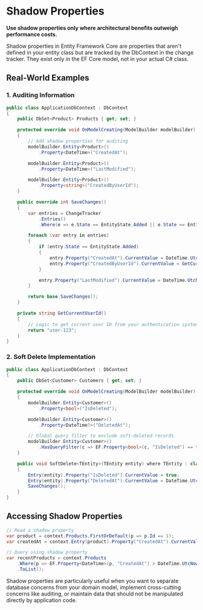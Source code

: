 # Shadow Properties

**Use shadow properties only where architectural benefits outweigh performance costs.**

Shadow properties in Entity Framework Core are properties that aren't defined in your entity class but are tracked by the DbContext in the change tracker. They exist only in the EF Core model, not in your actual C# class.

## Real-World Examples

### 1. Auditing Information

```csharp
public class ApplicationDbContext : DbContext
{
    public DbSet<Product> Products { get; set; }

    protected override void OnModelCreating(ModelBuilder modelBuilder)
    {
        // Add shadow properties for auditing
        modelBuilder.Entity<Product>()
            .Property<DateTime>("CreatedAt");

        modelBuilder.Entity<Product>()
            .Property<DateTime>("LastModified");

        modelBuilder.Entity<Product>()
            .Property<string>("CreatedByUserId");
    }

    public override int SaveChanges()
    {
        var entries = ChangeTracker
            .Entries()
            .Where(e => e.State == EntityState.Added || e.State == EntityState.Modified);

        foreach (var entry in entries)
        {
            if (entry.State == EntityState.Added)
            {
                entry.Property("CreatedAt").CurrentValue = DateTime.UtcNow;
                entry.Property("CreatedByUserId").CurrentValue = GetCurrentUserId();
            }

            entry.Property("LastModified").CurrentValue = DateTime.UtcNow;
        }

        return base.SaveChanges();
    }

    private string GetCurrentUserId()
    {
        // Logic to get current user ID from your authentication system
        return "user-123";
    }
}
```

### 2. Soft Delete Implementation

```csharp
public class ApplicationDbContext : DbContext
{
    public DbSet<Customer> Customers { get; set; }

    protected override void OnModelCreating(ModelBuilder modelBuilder)
    {
        modelBuilder.Entity<Customer>()
            .Property<bool>("IsDeleted");

        modelBuilder.Entity<Customer>()
            .Property<DateTime?>("DeletedAt");

        // Global query filter to exclude soft-deleted records
        modelBuilder.Entity<Customer>()
            .HasQueryFilter(c => EF.Property<bool>(c, "IsDeleted") == false);
    }

    public void SoftDelete<TEntity>(TEntity entity) where TEntity : class
    {
        Entry(entity).Property("IsDeleted").CurrentValue = true;
        Entry(entity).Property("DeletedAt").CurrentValue = DateTime.UtcNow;
        SaveChanges();
    }
}
```

## Accessing Shadow Properties

```csharp
// Read a shadow property
var product = context.Products.FirstOrDefault(p => p.Id == 1);
var createdAt = context.Entry(product).Property("CreatedAt").CurrentValue;

// Query using shadow property
var recentProducts = context.Products
    .Where(p => EF.Property<DateTime>(p, "CreatedAt") > DateTime.UtcNow.AddDays(-7))
    .ToList();
```

Shadow properties are particularly useful when you want to separate database concerns from your domain model, implement cross-cutting concerns like auditing, or maintain data that should not be manipulated directly by application code.
